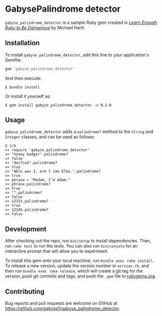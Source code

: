 # GabysePalindrome detector

`gabyse_palindrome_detector` is a sample Ruby gem created in [*Learn Enough Ruby to Be Dangerous*](https://www.learnenough.com/ruby-tutorial) by Michael Hartl.

## Installation

To install `gabyse_palindrome_detector`, add this line to your application's Gemfile:

```ruby
gem 'gabyse_palindrome_detector'
```

And then execute:

    $ bundle install

Or install it yourself as:

    $ gem install gabyse_palindrome_detector -v 0.1.0

## Usage

`gabyse_palindrome_detector` adds a `palindrome?` method to the `String` and `Integer` classes, and can be used as follows:

```
$ irb
>> require 'gabyse_palindrome_detector'
>> "honey badger".palindrome?
=> false
>> "deified".palindrome?
=> true
>> "Able was I, ere I saw Elba.".palindrome?
=> true
>> phrase = "Madam, I'm Adam."
>> phrase.palindrome?
=> true
>> "".palindrome?
=> false
>> 12321.palindrome?
=> true
>> 12345.palindrome?
=> false
```

## Development

After checking out the repo, run `bin/setup` to install dependencies. Then, run `rake test` to run the tests. You can also run `bin/console` for an interactive prompt that will allow you to experiment.

To install this gem onto your local machine, run `bundle exec rake install`. To release a new version, update the version number in `version.rb`, and then run `bundle exec rake release`, which will create a git tag for the version, push git commits and tags, and push the `.gem` file to [rubygems.org](https://rubygems.org).

## Contributing

Bug reports and pull requests are welcome on GitHub at https://github.com/gabyse1/gabyse_palindrome_detector.
